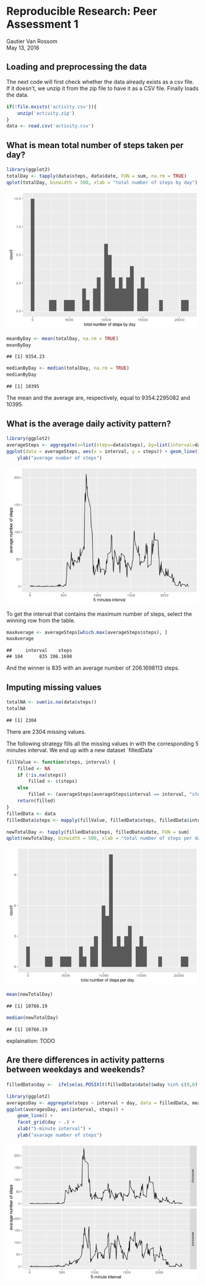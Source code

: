 # Reproducible Research: Peer Assessment 1
Gautier Van Rossom  
May 13, 2016  



## Loading and preprocessing the data

The next code will first check whether the data already exists as a csv file. If it doesn't, we unzip it from the zip file to have it as a CSV file. Finally loads the data.


```r
if(!file.exists('activity.csv')){
    unzip('activity.zip')
}
data <- read.csv('activity.csv')
```

## What is mean total number of steps taken per day?


```r
library(ggplot2)
totalDay <- tapply(data$steps, data$date, FUN = sum, na.rm = TRUE)
qplot(totalDay, binwidth = 500, xlab = "total number of steps by day")
```

![](PA1_template_files/figure-html/unnamed-chunk-2-1.png)<!-- -->


```r
meanByDay <- mean(totalDay, na.rm = TRUE)
meanByDay
```

```
## [1] 9354.23
```

```r
medianByDay <- median(totalDay, na.rm = TRUE)
medianByDay
```

```
## [1] 10395
```

The mean and the average are, respectively, equal to 9354.2295082 and 10395.

## What is the average daily activity pattern?


```r
library(ggplot2)
averageSteps <- aggregate(x=list(steps=data$steps), by=list(interval=data$interval), FUN=mean, na.rm=TRUE)
ggplot(data = averageSteps, aes(x = interval, y = steps)) + geom_line() + xlab("5 minutes interval") + 
    ylab("average number of steps")
```

![](PA1_template_files/figure-html/unnamed-chunk-4-1.png)<!-- -->

To get the interval that contains the maximum number of steps, select the winning row from the table.


```r
maxAverage <- averageSteps[which.max(averageSteps$steps), ]
maxAverage
```

```
##     interval    steps
## 104      835 206.1698
```

And the winner is 835 with an average number of 206.1698113 steps.

## Imputing missing values


```r
totalNA <- sum(is.na(data$steps))
totalNA
```

```
## [1] 2304
```

There are 2304 missing values.

The following strategy fills all the missing values in with the corresponding 5 minutes interval. We end up with a new dataset `filledData´


```r
fillValue <- function(steps, interval) {
    filled <- NA
    if (!is.na(steps)) 
        filled <- c(steps) 
    else 
        filled <- (averageSteps[averageSteps$interval == interval, "steps"])
    return(filled)
}
filledData <- data
filledData$steps <- mapply(fillValue, filledData$steps, filledData$interval)
```


```r
newTotalDay <- tapply(filledData$steps, filledData$date, FUN = sum)
qplot(newTotalDay, binwidth = 500, xlab = "total number of steps per day")
```

![](PA1_template_files/figure-html/unnamed-chunk-8-1.png)<!-- -->


```r
mean(newTotalDay)
```

```
## [1] 10766.19
```

```r
median(newTotalDay)
```

```
## [1] 10766.19
```

explaination: TODO

## Are there differences in activity patterns between weekdays and weekends?


```r
filledData$day <-  ifelse(as.POSIXlt(filledData$date)$wday %in% c(0,6), 'weekend', 'weekday')
```


```r
library(ggplot2)
averagesDay <- aggregate(steps ~ interval + day, data = filledData, mean)
ggplot(averagesDay, aes(interval, steps)) + 
    geom_line() + 
    facet_grid(day ~ .) +
    xlab("5-minute interval") + 
    ylab("avarage number of steps")
```

![](PA1_template_files/figure-html/unnamed-chunk-11-1.png)<!-- -->
